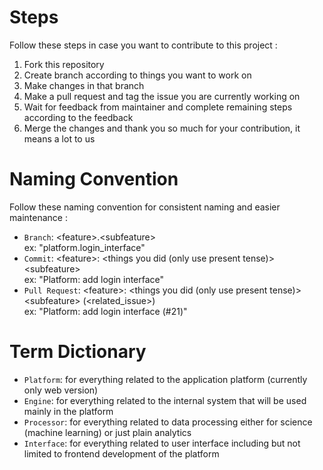 # Steps

Follow these steps in case you want to contribute to this project :
1. Fork this repository
2. Create branch according to things you want to work on
3. Make changes in that branch
4. Make a pull request and tag the issue you are currently working on
5. Wait for feedback from maintainer and complete remaining steps according to the feedback
6. Merge the changes and thank you so much for your contribution, it means a lot to us

# Naming Convention

Follow these naming convention for consistent naming and easier maintenance :  
- `Branch`: \<feature\>.\<subfeature\>  
        ex: "platform.login_interface"
- `Commit`: \<feature\>: \<things you did (only use present tense)\> \<subfeature\>  
        ex: "Platform: add login interface"
- `Pull Request`: \<feature\>: \<things you did (only use present tense)\> \<subfeature\> (\<related_issue\>)  
              ex: "Platform: add login interface (#21)"

# Term Dictionary

- `Platform`: for everything related to the application platform (currently only web version)
- `Engine`: for everything related to the internal system that will be used mainly in the platform
- `Processor`: for everything related to data processing either for science (machine learning) or just plain analytics
- `Interface`: for everything related to user interface including but not limited to frontend development of the platform
